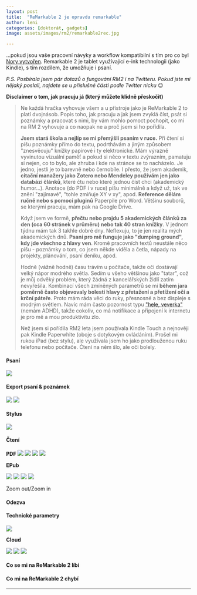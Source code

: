 ```yaml
---
layout: post
title:  "ReMarkable 2 je opravdu remarkable"
author: leni
categories: [doktorát, gadgets]
image: assets/images/rm2/remarkable2rec.jpg

---
```


...pokud jsou vaše pracovní návyky a workflow kompatibilní s tím pro co byl <a href="https://remarkable.com/">Nory vytvořen</a>. Remarkable 2 je tablet využívající e-ink technologii (jako Kindle), s tím rozdílem, že umožňuje i psaní.  

*P.S. Posbírala jsem pár dotazů o fungování RM2 i na Twitteru. Pokud jste mi nějaký poslali, najdete se u příslušné části podle Twitter nicku* 😉

**Disclaimer o tom, jak pracuju já (který můžete klidně přeskočit)**
>Ne každá hračka vyhovuje všem a u přístroje jako je ReMarkable 2 to platí dvojnásob. Popis toho, jak pracuju a jak jsem zvyklá číst, psát si poznámky a pracovat s nimi, by vám mohlo pomoct pochopit, co mi na RM 2 vyhovuje a co naopak ne a proč jsem si ho pořídila.
>
>**Jsem stará škola a nejlíp se mi přemýšlí psaním v ruce.** Při čtení si píšu poznámky přímo do textu, podrthávám a jiným způsobem "znesvěcuju" knížky papírové i ty elektronické. Mám výrazně vyvinutou vizuální paměť a pokud si něco v textu zvýrazním, pamatuju si nejen, co to bylo, ale zhruba i kde na stránce se to nacházelo. Je jedno, jestli je to barevně nebo černobíle. I přesto, že jsem akademik, **citační manažery jako Zotero nebo Mendeley používám jen jako databázi článků**, které čtu nebo které jednou číst chci (akademický humor...). Anotace (do PDF i v ruce) píšu minimálně a když už, tak ve znění "zajímavé", "tohle zmiňuje XY v xy", apod. **Reference dělám ručně nebo s pomocí pluginů** Paperpile pro Word. Většinu souborů, se kterými pracuju, mám pak na Google Drive. 
>
>Když jsem ve formě, **přečtu nebo projdu 5 akademických článků za den (cca 60 stránek v průměru) nebo tak 40 stran knížky**. V jednom týdnu mám tak 3 takhle dobré dny. Neflexuju, to je jen realita mých akademických dnů. **Psaní pro mě funguje jako "dumping ground", kdy jde všechno z hlavy ven**. Kromě pracovních textů neustále něco píšu - poznámky o tom, co jsem někde viděla a četla, nápady na projekty, plánování, psaní deníku, apod. 
>
>Hodně (vážně hodně) času trávím u počítače, takže oči dostávají velký nápor modrého světla. Sedím u všeho většinou jako "tatar", což je můj odvěký problém, který žádná z kancelářských židlí zatím nevyřešila. Kombinací všech zmíněných parametrů se mi **během jara poměrně často objevovaly bolesti hlavy z přetažení a přetížení očí a krční páteře**. Proto mám ráda věci do ruky, přesnosné a bez displeje s modrým světlem. Navíc mám často pozornost typu <a href="https://www.youtube.com/watch?v=Faa2dHJNFqQ">"hele, veverka"</a> (nemám ADHD), takže cokoliv, co má notifikace a připojení k internetu je pro mě a mou produktivitu zlo.
>
>Než jsem si pořídila RM2 leta jsem používala Kindle Touch a nejnověji pak Kindle Paperwhite (oboje s dotykovým ovládáním). Prošel mi rukou iPad (bez stylu), ale využívala jsem ho jako prodlouženou ruku telefonu nebo počítače. Čtení na něm šlo, ale oči bolely. 

#### Psaní

<img src="/assets/images/rm2/typeface.jpg">

#### Export psaní & poznámek

<img src="/assets/images/rm2/typypsani.PNG">
<img src="/assets/images/rm2/download.PNG">

#### Stylus

<img src="/assets/images/rm2/points.jpg">

#### Čtení

**PDF**
<img src="/assets/images/rm2/pdf1.jpg">
<img src="/assets/images/rm2/pdf2.jpg">
<img src="/assets/images/rm2/pdf3.jpg">
<img src="/assets/images/rm2/pdf4.jpg">

**EPub**

<img src="/assets/images/rm2/epub1.jpg">
<img src="/assets/images/rm2/epub2.jpg">
<img src="/assets/images/rm2/epub3highlight.jpg">
<img src="/assets/images/rm2/foto.jpg">

Zoom out/Zoom in

#### Odezva

#### Technické parametry

<img src="/assets/images/rm2/generalset.jpg">

**Cloud**

<img src="/assets/images/rm2/cloudsetting.jpg">
<img src="/assets/images/rm2/web-cloud.PNG">
<img src="/assets/images/rm2/cloud-2.PNG">


#### Co se mi na ReMarkable 2 líbí


#### Co mi na ReMarkable 2 chybí

---

